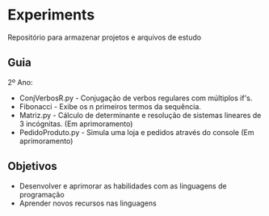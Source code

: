 # Experiments

Repositório para armazenar projetos e arquivos de estudo

## Guia
2º Ano:
* ConjVerbosR.py - Conjugação de verbos regulares com múltiplos if's.
* Fibonacci - Exibe os n primeiros termos da sequência.
* Matriz.py - Cálculo de determinante e resolução de sistemas lineares de 3 incógnitas. (Em aprimoramento)
* PedidoProduto.py - Simula uma loja e pedidos através do console (Em aprimoramento)

## Objetivos

- Desenvolver e aprimorar as habilidades com as linguagens de programação
- Aprender novos recursos nas linguagens

